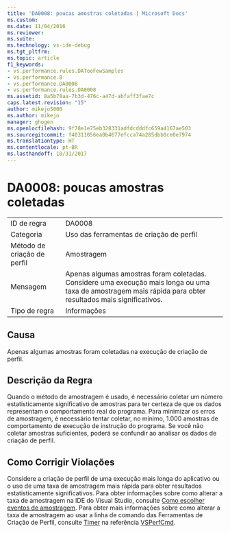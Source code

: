```yaml
---
title: 'DA0008: poucas amostras coletadas | Microsoft Docs'
ms.custom: 
ms.date: 11/04/2016
ms.reviewer: 
ms.suite: 
ms.technology: vs-ide-debug
ms.tgt_pltfrm: 
ms.topic: article
f1_keywords:
- vs.performance.rules.DATooFewSamples
- vs.performance.8
- vs.performance.DA0008
- vs.performance.rules.DA0008
ms.assetid: 8a5b78aa-7b3d-476c-a47d-abfaff3fae7c
caps.latest.revision: "15"
author: mikejo5000
ms.author: mikejo
manager: ghogen
ms.openlocfilehash: 9f78e1e75eb328331adfdcdddfc659a4167ae503
ms.sourcegitcommit: f40311056ea0b4677efcca74a285dbb0ce0e7974
ms.translationtype: HT
ms.contentlocale: pt-BR
ms.lasthandoff: 10/31/2017
---
```

# <a name="da0008-few-samples-collected"></a>DA0008: poucas amostras coletadas
|||  
|-|-|  
|ID de regra|DA0008|  
|Categoria|Uso das ferramentas de criação de perfil|  
|Método de criação de perfil|Amostragem|  
|Mensagem|Apenas algumas amostras foram coletadas. Considere uma execução mais longa ou uma taxa de amostragem mais rápida para obter resultados mais significativos.|  
|Tipo de regra|Informações|  
  
## <a name="cause"></a>Causa  
 Apenas algumas amostras foram coletadas na execução de criação de perfil.  
  
## <a name="rule-description"></a>Descrição da Regra  
 Quando o método de amostragem é usado, é necessário coletar um número estatisticamente significativo de amostras para ter certeza de que os dados representam o comportamento real do programa. Para minimizar os erros de amostragem, é necessário tentar coletar, no mínimo, 1.000 amostras de comportamento de execução de instrução do programa. Se você não coletar amostras suficientes, poderá se confundir ao analisar os dados de criação de perfil.  
  
## <a name="how-to-fix-violations"></a>Como Corrigir Violações  
 Considere a criação de perfil de uma execução mais longa do aplicativo ou o uso de uma taxa de amostragem mais rápida para obter resultados estatisticamente significativos. Para obter informações sobre como alterar a taxa de amostragem na IDE do Visual Studio, consulte [Como escolher eventos de amostragem](../profiling/how-to-choose-sampling-events.md). Para obter mais informações sobre como alterar a taxa de amostragem ao usar a linha de comando das Ferramentas de Criação de Perfil, consulte [Timer](../profiling/timer.md) na referência [VSPerfCmd](../profiling/vsperfcmd.md).